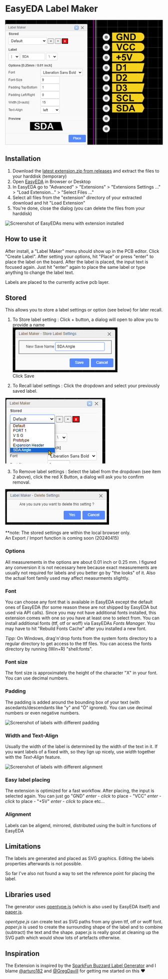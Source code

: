 EasyEDA Label Maker
===================

<img src="media/preview.png" alt="Screenshot of the Label Maker dialog and some labels"/>

## Installation
1) Download the [latest extension.zip from releases](https://github.com/xsrf/easyeda-labelmaker/releases) and extract the files to your harddisk (temporary)
1) Open [EasyEDA](https://easyeda.com/editor) in Browser or Desktop
1) In EasyEDA go to "Advanced" > "Extensions" > "Extensions Settings ..." > "Load Extension..." > "Select Files ..."
1) Select all files from the "extension" directory of your extracted download and hit "Load Extension"
1) You're done, close the dialog (you can delete the files from your harddisk)

<img src="media/menu.png" alt="Screenshot of EasyEDAs menu with extension installed"/>

## How to use it
After install, a "Label Maker" menu should show up in the PCB editor. Click "Create Label". After setting your options, hit "Place" or press "enter" to place the label on the board. After the label is placed, the input text is focused again. Just hit "enter" again to place the same label or type anything to change the label text.

Labels are placed to the currently active pcb layer.

## Stored
This allows you to store a label settings or option (see below) for later recall.
1) To Store label setting : Click + button, a dialog will open to allow you to provide a name<br/>
<img src="media/SaveLabel.png" alt="Screenshot of EasyEDAs menu with extension installed"/><br/>Click Save

2) To Recall label settings : Click the dropdown and select your previously saved label.<br/>
<img src="media/StoredRecall.png" alt="Screenshot of EasyEDAs menu with extension installed"/>

3) To Remove label settings : Select the label from the dropdown (see item 2 above), click the red X Button, a dialog will ask you to confirm removal.<br/>
<img src="media/OkToRemove.png" alt="Screenshot of EasyEDAs menu with extension installed"/>

**note:
The stored settings are within the local browser only. <br/>
An Export / Import function is coming soon (20240415)


### Options
All measurements in the options are about 0.01 inch or 0.25 mm. I figured any conversion it is not necessary here because exact measurements are usually not required for labels and you better go by "the looks" of it. Also the actual font family used may affect measurments slightly.

### Font
You can choose any font that is available in EasyEDA except the default ones of EasyEDA (for some reason these are not shipped by EasyEDA but used via API calls). Since you may not have additional fonts installed, this extension comes with one so you have at least one to select from.
You can install additional fonts (ttf, otf or woff) via EasyEDAs *Fonts Manager*. You may have to hit "Rebuild Fonts Cache" after you installed a new font.

*Tipp:* On Windows, drag'n'drop fonts from the system fonts directory to a regular directory to get access to the ttf files. You can access the fonts directory by running (Win+R) "shell:fonts".

### Font size
The font size is approximately the height of the character "X" in your font. You can use decimal numbers.

### Padding
The padding is added around the bounding box of your text (with ascedants/descendants like "y" and "Ö" ignored). You can use decimal numbers or even negative numbers.

<img src="media/padding.png" alt="Screenshot of labels with different padding"/>

### Width and Text-Align
Usually the width of the label is determined by the width of the text in it.
If you want labels of a fixed with, so they lign up nicely, use *width* together with the *Text-Align* feature.

<img src="media/width-align.png" alt="Screenshot of labels with different alignment"/>

### Easy label placing
The extension is optimized for a fast workflow. After placing, the input is selected again. You can just go "GND" *enter* - *click* to place - "VCC" *enter* - *click* to place - "+5V" *enter* - *click* to place etc...

### Alignment
Labels can be aligend, mirrored, distributed using the built in functions of EasyEDA

## Limitations
The labels are generated and placed as SVG graphics. Editing the labels properties afterwards is not possible.

So far I've also not found a way to set the reference point for placing the label.

## Libraries used
The generator uses [opentype.js](https://opentype.js.org/) (which is also used by EasyEDA itself) and [paper.js](http://paperjs.org/).

*opentype.js* can create text as SVG paths from any given ttf, otf or woff font.
*paper.js* is used to create the surrounding shape of the label and to combine (subtract) the text and the shape. paper.js is really good at cleaning up the SVG path which would show lots of artefacts otherwise.

## Inspiration
The Extension is inspired by the [SparkFun Buzzard Label Generator](https://github.com/sparkfunX/Buzzard) and I blame [@arturo182](https://twitter.com/arturo182/status/1348415792254169089) and [@GregDavill](https://twitter.com/GregDavill/status/1348957557503578113) for getting me started on this ❤
